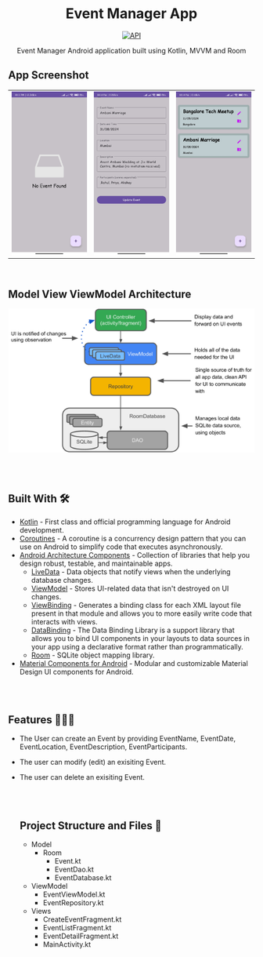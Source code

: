 <h1 align="center">Event Manager App</h1>

<p align="center">
  <a href="https://android-arsenal.com/api?level=34"><img alt="API" src="https://img.shields.io/badge/API-34%2B-brightgreen.svg?style=flat"/></a>
</p>

<p align="center"> 
Event Manager Android application built using Kotlin, MVVM and Room 
</p>

## App Screenshot

<table>
  <tr>
    <td><img src="https://github.com/rahul6975/EventManager/blob/master/screenshots/Screenshot_2024-08-03-22-11-49-137_com.rahul.eventmanager.jpg" width="200"/></td>
    <td><img src="https://github.com/rahul6975/EventManager/blob/master/screenshots/Screenshot_2024-08-03-22-14-14-362_com.rahul.eventmanager.jpg" width="200"/></td>
    <td><img src="https://github.com/rahul6975/EventManager/blob/master/screenshots/Screenshot_2024-08-03-22-14-24-521_com.rahul.eventmanager.jpg" width="200"/></td>
  </tr>
  
  <tr>
  </tr>
 </table>

 <br>

## Model View ViewModel Architecture

![](screenshots/mvvm.png)

<br>

<br>

## Built With 🛠
- [Kotlin](https://kotlinlang.org/) - First class and official programming language for Android development.
- [Coroutines](https://kotlinlang.org/docs/reference/coroutines-overview.html) - A coroutine is a concurrency design pattern that you can use on Android to simplify code that executes asynchronously.
- [Android Architecture Components](https://developer.android.com/topic/libraries/architecture) - Collection of libraries that help you design robust, testable, and maintainable apps.
  - [LiveData](https://developer.android.com/topic/libraries/architecture/livedata) - Data objects that notify views when the underlying database changes.
  - [ViewModel](https://developer.android.com/topic/libraries/architecture/viewmodel) - Stores UI-related data that isn't destroyed on UI changes. 
  - [ViewBinding](https://developer.android.com/topic/libraries/view-binding) - Generates a binding class for each XML layout file present in that module and allows you to more easily write code that interacts with views.
  - [DataBinding](https://developer.android.com/topic/libraries/data-binding) - The Data Binding Library is a support library that allows you to bind UI components in your layouts to data sources in your app using a declarative format rather than programmatically.
  - [Room](https://developer.android.com/topic/libraries/architecture/room) - SQLite object mapping library.
- [Material Components for Android](https://github.com/material-components/material-components-android) - Modular and customizable Material Design UI components for Android.

<br>

<br>

## Features 👨🏼‍💻

- The User can create an Event by providing EventName, EventDate, EventLocation, EventDescription, EventParticipants.
- The user can modify (edit) an exisiting Event.
- The user can delete an exisiting Event.

  <br>

  <br>
  
  ## Project Structure and Files 📂

   - Model
      - Room
         - Event.kt
         - EventDao.kt
         - EventDatabase.kt
   - ViewModel
      - EventViewModel.kt
      - EventRepository.kt
   - Views
      - CreateEventFragment.kt
      - EventListFragment.kt
      - EventDetailFragment.kt
      - MainActivity.kt
  
  
